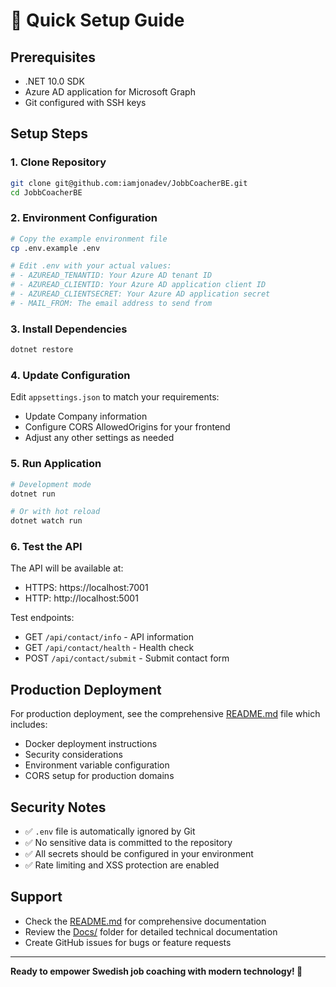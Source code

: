 # 🚀 Quick Setup Guide

## Prerequisites
- .NET 10.0 SDK
- Azure AD application for Microsoft Graph
- Git configured with SSH keys

## Setup Steps

### 1. Clone Repository
```bash
git clone git@github.com:iamjonadev/JobbCoacherBE.git
cd JobbCoacherBE
```

### 2. Environment Configuration
```bash
# Copy the example environment file
cp .env.example .env

# Edit .env with your actual values:
# - AZUREAD_TENANTID: Your Azure AD tenant ID
# - AZUREAD_CLIENTID: Your Azure AD application client ID  
# - AZUREAD_CLIENTSECRET: Your Azure AD application secret
# - MAIL_FROM: The email address to send from
```

### 3. Install Dependencies
```bash
dotnet restore
```

### 4. Update Configuration
Edit `appsettings.json` to match your requirements:
- Update Company information
- Configure CORS AllowedOrigins for your frontend
- Adjust any other settings as needed

### 5. Run Application
```bash
# Development mode
dotnet run

# Or with hot reload
dotnet watch run
```

### 6. Test the API
The API will be available at:
- HTTPS: https://localhost:7001
- HTTP: http://localhost:5001

Test endpoints:
- GET `/api/contact/info` - API information
- GET `/api/contact/health` - Health check
- POST `/api/contact/submit` - Submit contact form

## Production Deployment

For production deployment, see the comprehensive [README.md](README.md) file which includes:
- Docker deployment instructions
- Security considerations
- Environment variable configuration
- CORS setup for production domains

## Security Notes
- ✅ `.env` file is automatically ignored by Git
- ✅ No sensitive data is committed to the repository
- ✅ All secrets should be configured in your environment
- ✅ Rate limiting and XSS protection are enabled

## Support
- Check the [README.md](README.md) for comprehensive documentation
- Review the [Docs/](Docs/) folder for detailed technical documentation
- Create GitHub issues for bugs or feature requests

---
**Ready to empower Swedish job coaching with modern technology! 🎯**